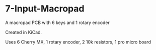 # 7-Input-Macropad
A macropad PCB with 6 keys and 1 rotary encoder

Created in KiCad.

Uses 6 Cherry MX, 1 rotary encoder, 2 10k resistors, 1 pro micro board

